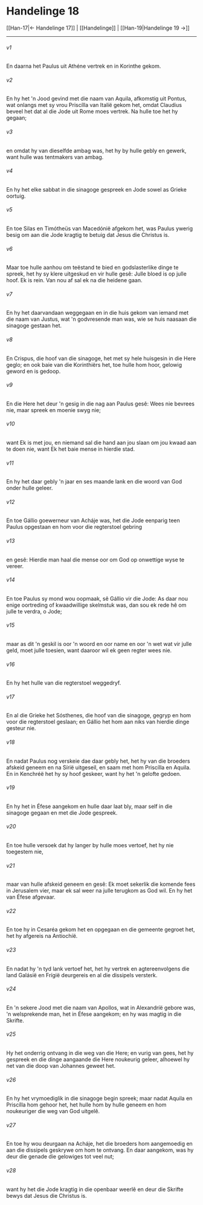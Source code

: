 # Handelinge 18

[[Han-17|← Handelinge 17]] | [[Handelinge]] | [[Han-19|Handelinge 19 →]]
***

###### v1
En daarna het Paulus uit Athéne vertrek en in Korinthe gekom. 
###### v2
En hy het 'n Jood gevind met die naam van Aquila, afkomstig uit Pontus, wat onlangs met sy vrou Priscílla van Italië gekom het, omdat Claudius beveel het dat al die Jode uit Rome moes vertrek. Na hulle toe het hy gegaan; 
###### v3
en omdat hy van dieselfde ambag was, het hy by hulle gebly en gewerk, want hulle was tentmakers van ambag. 
###### v4
En hy het elke sabbat in die sinagoge gespreek en Jode sowel as Grieke oortuig. 
###### v5
En toe Silas en Timótheüs van Macedónië afgekom het, was Paulus ywerig besig om aan die Jode kragtig te betuig dat Jesus die Christus is. 
###### v6
Maar toe hulle aanhou om teëstand te bied en godslasterlike dinge te spreek, het hy sy klere uitgeskud en vir hulle gesê: Julle bloed is op julle hoof. Ek is rein. Van nou af sal ek na die heidene gaan. 
###### v7
En hy het daarvandaan weggegaan en in die huis gekom van iemand met die naam van Justus, wat 'n godvresende man was, wie se huis naasaan die sinagoge gestaan het. 
###### v8
En Crispus, die hoof van die sinagoge, het met sy hele huisgesin in die Here geglo; en ook baie van die Korinthiërs het, toe hulle hom hoor, gelowig geword en is gedoop. 
###### v9
En die Here het deur 'n gesig in die nag aan Paulus gesê: Wees nie bevrees nie, maar spreek en moenie swyg nie; 
###### v10
want Ek is met jou, en niemand sal die hand aan jou slaan om jou kwaad aan te doen nie, want Ek het baie mense in hierdie stad. 
###### v11
En hy het daar gebly 'n jaar en ses maande lank en die woord van God onder hulle geleer. 
###### v12
En toe Gállio goewerneur van Acháje was, het die Jode eenparig teen Paulus opgestaan en hom voor die regterstoel gebring 
###### v13
en gesê: Hierdie man haal die mense oor om God op onwettige wyse te vereer. 
###### v14
En toe Paulus sy mond wou oopmaak, sê Gállio vir die Jode: As daar nou enige oortreding of kwaadwillige skelmstuk was, dan sou ek rede hê om julle te verdra, o Jode; 
###### v15
maar as dit 'n geskil is oor 'n woord en oor name en oor 'n wet wat vir julle geld, moet julle toesien, want daaroor wil ek geen regter wees nie. 
###### v16
En hy het hulle van die regterstoel weggedryf. 
###### v17
En al die Grieke het Sósthenes, die hoof van die sinagoge, gegryp en hom voor die regterstoel geslaan; en Gállio het hom aan niks van hierdie dinge gesteur nie. 
###### v18
En nadat Paulus nog verskeie dae daar gebly het, het hy van die broeders afskeid geneem en na Sírië uitgeseil, en saam met hom Priscílla en Aquila. En in Kenchréë het hy sy hoof geskeer, want hy het 'n gelofte gedoen. 
###### v19
En hy het in Éfese aangekom en hulle daar laat bly, maar self in die sinagoge gegaan en met die Jode gespreek. 
###### v20
En toe hulle versoek dat hy langer by hulle moes vertoef, het hy nie toegestem nie, 
###### v21
maar van hulle afskeid geneem en gesê: Ek moet sekerlik die komende fees in Jerusalem vier, maar ek sal weer na julle terugkom as God wil. En hy het van Éfese afgevaar. 
###### v22
En toe hy in Cesaréa gekom het en opgegaan en die gemeente gegroet het, het hy afgereis na Antiochíë. 
###### v23
En nadat hy 'n tyd lank vertoef het, het hy vertrek en agtereenvolgens die land Galásië en Frígië deurgereis en al die dissipels versterk. 
###### v24
En 'n sekere Jood met die naam van Apollos, wat in Alexandríë gebore was, 'n welsprekende man, het in Éfese aangekom; en hy was magtig in die Skrifte. 
###### v25
Hy het onderrig ontvang in die weg van die Here; en vurig van gees, het hy gespreek en die dinge aangaande die Here noukeurig geleer, alhoewel hy net van die doop van Johannes geweet het. 
###### v26
En hy het vrymoediglik in die sinagoge begin spreek; maar nadat Aquila en Priscílla hom gehoor het, het hulle hom by hulle geneem en hom noukeuriger die weg van God uitgelê. 
###### v27
En toe hy wou deurgaan na Acháje, het die broeders hom aangemoedig en aan die dissipels geskrywe om hom te ontvang. En daar aangekom, was hy deur die genade die gelowiges tot veel nut; 
###### v28
want hy het die Jode kragtig in die openbaar weerlê en deur die Skrifte bewys dat Jesus die Christus is. 
